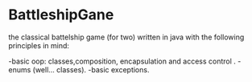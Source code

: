 # BattleshipGane
the classical battelship game (for two) written in java with the following principles in mind:

-basic oop: classes,composition, encapsulation and access control .
-enums (well... classes).
-basic exceptions.

